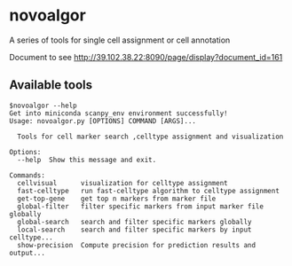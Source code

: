 # novoalgor

A series of tools for single cell assignment or cell annotation

Document to see http://39.102.38.22:8090/page/display?document_id=161

## Available tools

```shell
$novoalgor --help
Get into miniconda scanpy_env environment successfully!
Usage: novoalgor.py [OPTIONS] COMMAND [ARGS]...

  Tools for cell marker search ,celltype assignment and visualization

Options:
  --help  Show this message and exit.

Commands:
  cellvisual      visualization for celltype assignment
  fast-celltype   run fast-celltype algorithm to celltype assignment
  get-top-gene    get top n markers from marker file
  global-filter   filter specific markers from input marker file globally
  global-search   search and filter specific markers globally
  local-search    search and filter specific markers by input celltype...
  show-precision  Compute precision for prediction results and output...
```